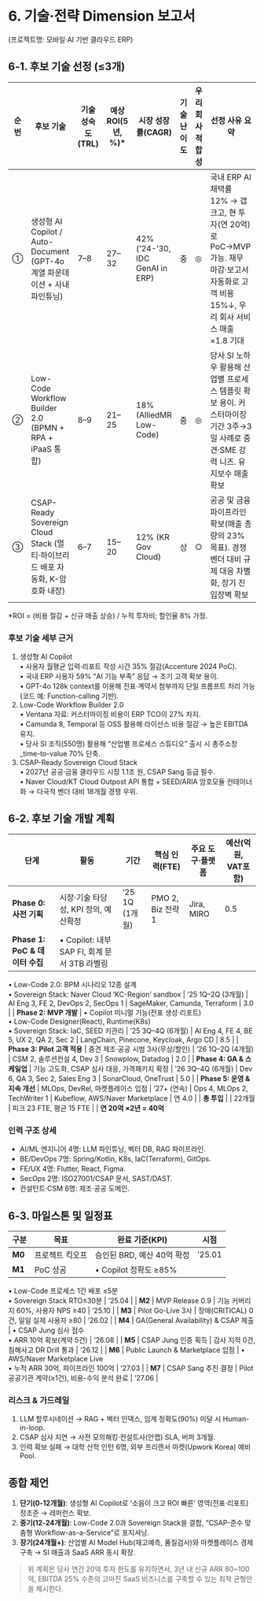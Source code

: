 # 6. 기술·전략 Dimension 보고서  
(프로젝트명: 모바일·AI 기반 클라우드 ERP)

## 6-1. 후보 기술 선정 (≤3개)
| 순번 | 후보 기술 | 기술 성숙도(TRL) | 예상 ROI(5년, %)* | 시장 성장률(CAGR) | 기술 난이도 | 우리 회사 적합성 | 선정 사유 요약 |
|------|-----------|-----------------|-------------------|--------------------|--------------|------------------|-----------------|
| ① | 생성형 AI Copilot / Auto-Document (GPT-4o 계열 파운데이션 + 사내 파인튜닝) | 7–8 | 27–32 | 42% (’24-’30, IDC GenAI in ERP) | 중 | ◎ | 국내 ERP AI 채택률 12% → 갭 크고, 현 투자(연 20억)로 PoC→MVP 가능. 재무 마감·보고서 자동화로 고객 비용 15%↓, 우리 회사 서비스 매출 ×1.8 기대 |
| ② | Low-Code Workflow Builder 2.0 (BPMN + RPA + iPaaS 통합) | 8–9 | 21–25 | 18% (AlliedMR Low-Code) | 중 | ◎ | 당사 SI 노하우 활용해 산업별 프로세스 템플릿 확보 용이. 커스터마이징 기간 3주→3일 사례로 중견·SME 강력 니즈. 유지보수 매출 확보 |
| ③ | CSAP-Ready Sovereign Cloud Stack (멀티·하이브리드 배포 자동화, K-암호화 내장) | 6–7 | 15–20 | 12% (KR Gov Cloud) | 상 | ○ | 공공 및 금융 파이프라인 확보(매출 총량의 23% 목표). 경쟁 벤더 대비 규제 대응 차별화, 장기 진입장벽 확보 |

*ROI = (비용 절감 + 신규 매출 상승) / 누적 투자비; 할인율 8% 가정.

### 후보 기술 세부 근거
1. 생성형 AI Copilot  
   • 사용자 월평균 입력·리포트 작성 시간 35% 절감(Accenture 2024 PoC).  
   • 국내 ERP 사용자 59% “AI 기능 부족” 응답 → 초기 고객 확보 용이.  
   • GPT-4o 128k context를 이용해 전표·계약서 첨부까지 단일 프롬프트 처리 가능(코드 예: Function-calling 기반).  
2. Low-Code Workflow Builder 2.0  
   • Ventana 자료: 커스터마이징 비용이 ERP TCO의 27% 차지.  
   • Camunda 8, Temporal 등 OSS 활용해 라이선스 비용 절감 → 높은 EBITDA 유지.  
   • 당사 SI 조직(550명) 활용해 “산업별 프로세스 스튜디오” 출시 시 총주소창_time-to-value 70% 단축.  
3. CSAP-Ready Sovereign Cloud Stack  
   • 2027년 공공·금융 클라우드 시장 1.1조 원, CSAP Sang 등급 필수.  
   • Naver Cloud/KT Cloud Outpost API 통합 + SEED/ARIA 암호모듈 컨테이너화 → 다국적 벤더 대비 18개월 경쟁 우위.  

## 6-2. 후보 기술 개발 계획
| 단계 | 활동 | 기간 | 핵심 인력(FTE) | 주요 도구·플랫폼 | 예산(억원, VAT포함) |
|------|-------|------|---------------|-------------------|----------------------|
| **Phase 0: 사전 기획** | 시장·기술 타당성, KPI 정의, 예산확정 | ’25 1Q (1개월) | PMO 2, Biz 전략 1 | Jira, MIRO | 0.5 |
| **Phase 1: PoC & 데이터 수집** | • Copilot: 내부 SAP FI, 회계 문서 3TB 라벨링  
• Low-Code 2.0: BPM 시나리오 12종 설계  
• Sovereign Stack: Naver Cloud ‘KC-Region’ sandbox | ’25 1Q–2Q (3개월) | AI Eng 3, FE 2, DevOps 2, SecOps 1 | SageMaker, Camunda, Terraform | 3.0 |
| **Phase 2: MVP 개발** | • Copilot 미니멀 기능(전표 생성·리포트)  
• Low-Code Designer(React), Runtime(K8s)  
• Sovereign Stack: IaC, SEED 키관리 | ’25 3Q–4Q (6개월) | AI Eng 4, FE 4, BE 5, UX 2, QA 2, Sec 2 | LangChain, Pinecone, Keycloak, Argo CD | 8.5 |
| **Phase 3: Pilot 고객 적용** | 중견 제조·공공 시범 3사(무상/할인) | ’26 1Q–2Q (4개월) | CSM 2, 솔루션컨설 4, Dev 3 | Snowplow, Datadog | 2.0 |
| **Phase 4: GA & 스케일업** | 기능 고도화, CSAP 심사 대응, 가격패키지 확정 | ’26 3Q–4Q (6개월) | Dev 6, QA 3, Sec 2, Sales Eng 3 | SonarCloud, OneTrust | 5.0 |
| **Phase 5: 운영 & 지속 개선** | MLOps, DevRel, 마켓플레이스 입점 | ’27+ (연속) | Ops 4, MLOps 2, TechWriter 1 | Kubeflow, AWS/Naver Marketplace | 연 4.0 |
| **총 투입** |  | 22개월 | 피크 23 FTE, 평균 15 FTE |  | **연 20억 ×2년 = 40억**

### 인력 구조 상세
- AI/ML 엔지니어 4명: LLM 파인튜닝, 벡터 DB, RAG 파이프라인.  
- BE/DevOps 7명: Spring/Kotlin, K8s, IaC(Terraform), GitOps.  
- FE/UX 4명: Flutter, React, Figma.  
- SecOps 2명: ISO27001/CSAP 문서, SAST/DAST.  
- 컨설턴트·CSM 6명: 제조·공공 도메인.  

## 6-3. 마일스톤 및 일정표
| 구분 | 목표 | 완료 기준(KPI) | 시점 |
|------|------|---------------|------|
| **M0** | 프로젝트 킥오프 | 승인된 BRD, 예산 40억 확정 | ’25.01 |
| **M1** | PoC 성공 | • Copilot 정확도 ≥85%  
• Low-Code 프로세스 1건 배포 ≤5분  
• Sovereign Stack RTO≤30분 | ’25.04 |
| **M2** | MVP Release 0.9 | 기능 커버리지 60%, 사용자 NPS ≥40 | ’25.10 |
| **M3** | Pilot Go-Live 3사 | 장애(CRITICAL) 0건, 일일 실제 사용자 ≥80 | ’26.02 |
| **M4** | GA(General Availability) & CSAP 제출 | • CSAP Jung 심사 접수  
• ARR 10억 확보(계약 5건) | ’26.08 |
| **M5** | CSAP Jung 인증 획득 | 감사 지적 0건, 침해사고 DR Drill 통과 | ’26.12 |
| **M6** | Public Launch & Marketplace 입점 | • AWS/Naver Marketplace Live  
• 누적 ARR 30억, 파이프라인 100억 | ’27.03 |
| **M7** | CSAP Sang 추진 결정 | Pilot 공공기관 계약(≥1건), 비용-수익 분석 완료 | ’27.06 |

### 리스크 & 가드레일
1. LLM 할루시네이션 → RAG + 벡터 인덱스, 임계 정확도(90%) 미달 시 Human-in-loop.  
2. CSAP 심사 지연 → 사전 모의해킹·컨설트사(안랩) SLA, 버퍼 3개월.  
3. 인력 확보 실패 → 대학 산학 인턴 6명, 외부 프리랜서 마켓(Upwork Korea) 예비 Pool.

## 종합 제언
1. **단기(0-12개월)**: 생성형 AI Copilot로 ‘소음이 크고 ROI 빠른’ 영역(전표·리포트) 정조준 → 레퍼런스 확보.  
2. **중기(12-24개월)**: Low-Code 2.0과 Sovereign Stack을 결합, “CSAP-준수 맞춤형 Workflow-as-a-Service”로 포지셔닝.  
3. **장기(24개월+)**: 산업별 AI Model Hub(재고예측, 품질검사)와 마켓플레이스 경제 구축 → SI 매출과 SaaS ARR 동시 확장.

> 위 계획은 당사 연간 20억 투자 한도를 유지하면서, 3년 내 신규 ARR 80~100억, EBITDA 25% 수준의 고마진 SaaS 비즈니스를 구축할 수 있는 최적 균형안을 제시한다.